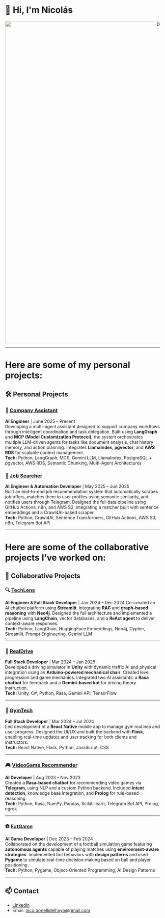 # 👋 Hi, I'm Nicolás

<p align="center">
  <img src="https://i.imgur.com/uKeudoc.jpeg" alt="Descripción" width="1050"/>
</p>

---

# Here are some of my personal projects:

## 🛠️ Personal Projects

### 🧠 [Company Assistant](https://github.com/NicolasBonelli/QAHelper)  
**AI Engineer** | June 2025 – Present  
Developing a multi-agent assistant designed to support company workflows through intelligent coordination and task delegation. Built using **LangGraph** and **MCP (Model Customization Protocol)**, the system orchestrates multiple LLM-driven agents for tasks like document analysis, chat history memory, and action planning. Integrates **LlamaIndex**, **pgvector**, and **AWS RDS** for scalable context management.  
**Tech:** Python, LangGraph, MCP, Gemini LLM, LlamaIndex, PostgreSQL + pgvector, AWS RDS, Semantic Chunking, Multi-Agent Architectures

### 💼 [Job Searcher](https://github.com/NicolasBonelli/jobFinder)  
**AI Engineer & Automation Developer** | May 2025 – Jun 2025  
Built an end-to-end job recommendation system that automatically scrapes job offers, matches them to user profiles using semantic similarity, and notifies users through Telegram. Designed the full data pipeline using GitHub Actions, n8n, and AWS S3, integrating a matcher built with sentence embeddings and a Crawl4AI-based scraper.  
**Tech:** Python, Crawl4AI, Sentence Transformers, GitHub Actions, AWS S3, n8n, Telegram Bot API

---

# Here are some of the collaborative projects I’ve worked on:

## 🤝 Collaborative Projects

### 🔍 [TechLens](https://github.com/NicolasBonelli/langchain-bot)  
**AI Engineer & Full Stack Developer** | Jan 2024 – Dec 2024 
Co-created an AI chatbot platform using **Streamlit**, integrating **RAG** and **graph-based reasoning** with **Neo4j**. Designed the full architecture and implemented a pipeline using **LangChain**, vector databases, and a **ReAct agent** to deliver context-aware responses.  
**Tech:** Python, LangChain, HuggingFace Embeddings, Neo4j, Cypher, Streamlit, Prompt Engineering, Gemini LLM

---

### 🚗 [RealDrive](https://github.com/NicolasBonelli/Car-Simulator-IS)  
**Full Stack Developer** | Mar 2024 – Jan 2025  
Developed a driving simulator in **Unity** with dynamic traffic AI and physical integration using an **Arduino-powered mechanical chair**. Created level progression and game mechanics. Integrated two AI assistants: a **Rasa chatbot** for feedback and a **Gemini-based bot** for driving theory instruction.  
**Tech:** Unity, C#, Python, Rasa, Gemini API, TensorFlow

---


### 💪 [GymTech](https://github.com/NicolasBonelli/GymTechApp)  
**Full Stack Developer** | Mar 2024 – Jul 2024  
Led development of a **React Native** mobile app to manage gym routines and user progress. Designed the UI/UX and built the backend with **Flask**, enabling real-time updates and user tracking for both clients and instructors.  
**Tech:** React Native, Flask, Python, JavaScript, CSS

---

### 🎮 [VideoGame Recommender](https://github.com/NicolasBonelli/AgenteInteligenteEXPLO)  
**AI Developer** | Aug 2023 – Nov 2023  
Created a **Rasa-based chatbot** for recommending video games via **Telegram**, using NLP and a custom Python backend. Included **intent detection**, knowledge base integration, and **Prolog** for rule-based reasoning.  
**Tech:** Python, Rasa, NumPy, Pandas, Scikit-learn, Telegram Bot API, Prolog, ngrok

---

### ⚽ [FutGame](https://github.com/NicolasBonelli/Fut_Game)  
**AI Game Developer** | Dec 2023 – Feb 2024  
Collaborated on the development of a football simulation game featuring **autonomous agents** capable of playing matches using **environment-aware strategies**. Implemented bot behaviors with **design patterns** and used **Pygame** to simulate real-time decision-making based on ball and player positioning.  
**Tech:** Python, Pygame, Object-Oriented Programming, AI Design Patterns

---

## 📫 Contact

- [LinkedIn](https://www.linkedin.com/in/santiago-nicolás-bonelli-del-hoyo-0b6865340)  
- Email: nico.bonellidelhoyo@gmail.com



